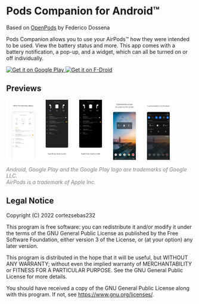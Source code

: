 # Pods Companion for Android™
Based on [OpenPods](https://github.com/adolfintel/OpenPods) by Federico Dossena

Pods Companion allows you to use your AirPods™ how they were intended to be used.
View the battery status and more.
This app comes with a battery notification, a pop-up, and a widget, which can all be turned on or off individually.

<a href='https://play.google.com/store/apps/details?id=io.github.cortezsebas232.podscompanion'>
  <img src='https://play.google.com/intl/en_us/badges/images/generic/en_badge_web_generic.png'
  alt='Get it on Google Play'
  height="80"/>
</a>
<a href="https://f-droid.org/packages/io.github.cortezsebas232.podscompanion">
  <img src="https://fdroid.gitlab.io/artwork/badge/get-it-on.png"
  alt="Get it on F-Droid"
  height="80"/>
</a>

## Previews
<img src="https://raw.githubusercontent.com/cortezsebas232/PodsCompanion/master/fastlane/metadata/android/en-US/images/phoneScreenshots/1.jpg" width="18%" /><img src="https://raw.githubusercontent.com/cortezsebas232/PodsCompanion/master/fastlane/metadata/android/en-US/images/phoneScreenshots/2.jpg" width="18%" /><img src="https://raw.githubusercontent.com/cortezsebas232/PodsCompanion/master/fastlane/metadata/android/en-US/images/phoneScreenshots/3.jpg" width="18%" /><img src="https://raw.githubusercontent.com/cortezsebas232/PodsCompanion/master/fastlane/metadata/android/en-US/images/phoneScreenshots/4.jpg" width="18%" /><img src="https://raw.githubusercontent.com/cortezsebas232/PodsCompanion/master/fastlane/metadata/android/en-US/images/phoneScreenshots/5.jpg" width="18%" />

<i style="color:gray;">
  Android, Google Play and the Google Play logo are trademarks of Google LLC.<br />
  AirPods is a trademark of Apple Inc.
</i>

## Legal Notice
Copyright (C) 2022 cortezsebas232

This program is free software: you can redistribute it and/or modify
it under the terms of the GNU General Public License as published by
the Free Software Foundation, either version 3 of the License, or
(at your option) any later version.

This program is distributed in the hope that it will be useful,
but WITHOUT ANY WARRANTY; without even the implied warranty of
MERCHANTABILITY or FITNESS FOR A PARTICULAR PURPOSE.  See the
GNU General Public License for more details.

You should have received a copy of the GNU General Public License
along with this program.  If not, see <https://www.gnu.org/licenses/>.
